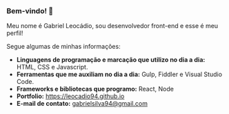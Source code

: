 ### Bem-vindo! 👋

<!--
**Leocadio94/leocadio94** is a ✨ _special_ ✨ repository because its `README.md` (this file) appears on your GitHub profile.

Here are some ideas to get you started:

- 🔭 I’m currently working on ...
- 🌱 I’m currently learning ...
- 👯 I’m looking to collaborate on ...
- 🤔 I’m looking for help with ...
- 💬 Ask me about ...
- 📫 How to reach me: ...
- 😄 Pronouns: ...
- ⚡ Fun fact: ...
-->

Meu nome é Gabriel Leocádio, sou desenvolvedor front-end e esse é meu perfil!

Segue algumas de minhas informações:

- **Linguagens de programação e marcação que utilizo no dia a dia:** HTML, CSS e Javascript.
- **Ferramentas que me auxiliam no dia a dia:** Gulp, Fiddler e Visual Studio Code.
- **Frameworks e bibliotecas que programo:** React, Node
- **Portfolio:** https://leocadio94.github.io
- **E-mail de contato:** gabrielsilva94@gmail.com
